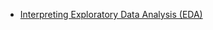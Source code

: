 
- [Interpreting Exploratory Data Analysis (EDA)](https://www.datasciencecentral.com/interpreting-exploratory-data-analysis-eda/)
